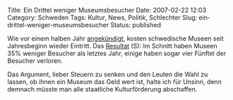 Title: Ein Drittel weniger Museumsbesucher
Date: 2007-02-22 12:03
Category: Schweden
Tags: Kultur, News, Politik, Schlechter
Slug: ein-drittel-weniger-museumsbesucher
Status: published

Wie vor einem halben Jahr
[angekündigt](http://www.fiket.de/2006/10/12/museen-sollen-wieder-kosten/),
kosten schwedische Museen seit Jahresbeginn wieder Eintritt. Das
[Resultat](http://www.dn.se/DNet/jsp/polopoly.jsp?d=574&a=620505) (S):
Im Schnitt haben Museen 35% weniger Besucher als letztes Jahr, einige
haben sogar vier Fünftel der Besucher verloren.

Das Argument, lieber Steuern zu senken und den Leuten die Wahl zu
lassen, ob ihnen ein Museum das Geld wert ist, halte ich für Unsinn,
denn demnach müsste man alle staatliche Kulturförderung abschaffen.

